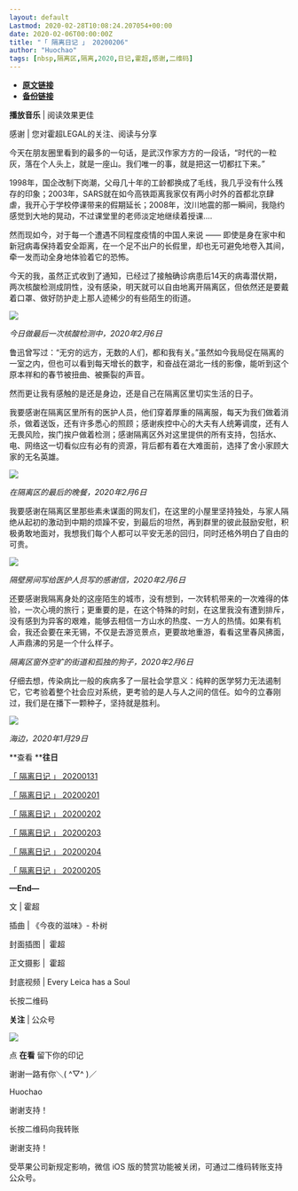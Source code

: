 ```yaml
---
layout: default
Lastmod: 2020-02-28T10:08:24.207054+00:00
date: 2020-02-06T00:00:00Z
title: "「 隔离日记 」 20200206"
author: "Huochao"
tags: [nbsp,隔离区,隔离,2020,日记,霍超,感谢,二维码]
---
```


* [**原文链接**](http://mp.weixin.qq.com/s?__biz=MzAxMTIyMDU4Mg==&amp;mid=2658413023&amp;idx=1&amp;sn=a034c5c8fc3011383d97c7d95a390065&amp;chksm=80c4ead6b7b363c06f3f8b9ba5c9849335e89624519be0c81d54f185368a4631af2517386821#rd)
* [**备份链接**](http://archive.ph/5pb83)


**播放音乐** | 阅读效果更佳  

感谢 | 您对霍超LEGAL的关注、阅读与分享

今天在朋友圈里看到的最多的一句话，是武汉作家方方的一段话，“时代的一粒灰，落在个人头上，就是一座山。我们唯一的事，就是把这一切都扛下来。”

1998年，国企改制下岗潮，父母几十年的工龄都换成了毛线，我几乎没有什么残存的印象；2003年，SARS就在如今高铁距离我家仅有两小时外的首都北京肆虐，我开心于学校停课带来的假期延长；2008年，汶川地震的那一瞬间，我隐约感觉到大地的晃动，不过课堂里的老师淡定地继续着授课....

然而现如今，对于每一个遭遇不同程度疫情的中国人来说 —— 即使是身在家中和新冠病毒保持着安全距离，在一个足不出户的长假里，却也无可避免地卷入其间，牵一发而动全身地体验着它的恐怖。

今天的我，虽然正式收到了通知，已经过了接触确诊病患后14天的病毒潜伏期，两次核酸检测成阴性，没有感染，明天就可以自由地离开隔离区，但依然还是要戴着口罩、做好防护走上那人迹稀少的有些陌生的街道。  

![](/images/post/ebcc40863d9067388243e65a1b732a80.jpg)

_今日做最后一次核酸检测中，2020年2月6日_

鲁迅曾写过：“无穷的远方，无数的人们，都和我有关。”虽然如今我局促在隔离的一室之内，但也可以看到每天增长的数字，和奋战在湖北一线的影像，能听到这个原本祥和的春节被扭曲、被撕裂的声音。

然而更让我有感触的是还是身边，还是自己在隔离区里切实生活的日子。

我要感谢在隔离区里所有的医护人员，他们穿着厚重的隔离服，每天为我们做着消杀，做着送饭，还有许多悉心的照顾；感谢疾控中心的大夫有人统筹调度，还有人无畏风险，挨门挨户做着检测；感谢隔离区外对这里提供的所有支持，包括水、电、网络这一切看似应有必有的资源，背后都有着在大难面前，选择了舍小家顾大家的无名英雄。

![](/images/post/f661a3b9b0b9dafe01cfa456b6f32093.jpg)

_在隔离区的最后的晚餐，2020年2月6日_  

我要感谢在隔离区里那些素未谋面的网友们，在这里的小屋里坚持独处，与家人隔绝从起初的激动到中期的烦躁不安，到最后的坦然，再到群里的彼此鼓励安慰，积极勇敢地面对，我想我们每个人都可以平安无恙的回归，同时还格外明白了自由的可贵。

![](/images/post/5db96c601fb9588eeaf4556dcb4d3e8d.jpg)

_隔壁房间写给医护人员写的感谢信，2020年2月6日_

还要感谢我隔离身处的这座陌生的城市，没有想到，一次转机带来的一次难得的体验，一次心境的旅行；更重要的是，在这个特殊的时刻，在这里我没有遭到排斥，没有感到为异客的艰难，能够去相信一方山水的热度、一方人的热情。如果有机会，我还会要在来无锡，不仅是去游览景点，更要故地重游，看看这里春风拂面，人声鼎沸的另是一个什么样子。

_隔离区窗外空旷的街道和孤独的狗子，2020年2月6日_

仔细去想，传染病比一般的疾病多了一层社会学意义：纯粹的医学努力无法遏制它，它考验着整个社会应对系统，更考验的是人与人之间的信任。如今的立春刚过，我们是在播下一颗种子，坚持就是胜利。

![](/images/post/e95abda2d12f06e863c757950ce1e027.jpg)

_海边，2020年1月29日_  

**查看 ****往日**

[「 隔离日记 」 20200131](http://mp.weixin.qq.com/s?__biz=MzAxMTIyMDU4Mg==&mid=2658412914&idx=1&sn=5edac096b03ae6616c02f4b06cd344e6&chksm=80c4ea7bb7b3636d2d31414aaf75b37cd9ce16c6b66af6e49b96cafab577aea16ca500afa96c&scene=21#wechat_redirect)  

[「 隔离日记 」 20200201](http://mp.weixin.qq.com/s?__biz=MzAxMTIyMDU4Mg==&mid=2658412927&idx=1&sn=75780d11bdf75db9ef5269145ea56976&chksm=80c4ea76b7b36360b855ed2514d392233a938b939054e2d21a9a58d25172abda938ff8fd06df&scene=21#wechat_redirect)  

[「 隔离日记 」 20200202](http://mp.weixin.qq.com/s?__biz=MzAxMTIyMDU4Mg==&mid=2658412946&idx=1&sn=b97eac221b057aa06535f760a5d93b6a&chksm=80c4ea9bb7b3638d8e68ef0ca8d23fc1c31dfb55981d1d70c38a18e9e071dce2875cecd0d758&scene=21#wechat_redirect)  

[「 隔离日记 」 20200203](http://mp.weixin.qq.com/s?__biz=MzAxMTIyMDU4Mg==&mid=2658412959&idx=1&sn=e89b94d3ac87c0e879e357311967e5e4&chksm=80c4ea96b7b363802638e31ddc2e8ec3e3f531e755d3015ad04e5e72e6ab99f1c6d6aa33eb84&scene=21#wechat_redirect)  

[「 隔离日记 」 20200204](http://mp.weixin.qq.com/s?__biz=MzAxMTIyMDU4Mg==&mid=2658413001&idx=1&sn=edfebc8f52eef29fc314a3fa50fccc8f&chksm=80c4eac0b7b363d6e8b5203b6d40ebb118bb18e9bf107ae6029ec5b279ccd387487b5502f24c&scene=21#wechat_redirect)  

[「 隔离日记 」 20200205](http://mp.weixin.qq.com/s?__biz=MzAxMTIyMDU4Mg==&mid=2658413012&idx=1&sn=793614f377606ff15dac648bb3bfa73c&chksm=80c4eaddb7b363cb6593c3d417ca82982363050a33a8993b8361115b7cce3768622ab122bd9f&scene=21#wechat_redirect)  

**—End—**

文 | 霍超

插曲 | 《今夜的滋味》- 朴树

封面插图 |  霍超  

正文摄影 |  霍超

封底视频 | Every Leica has a Soul  

长按二维码

**关注** | 公众号

![](/images/post/bbec19c16b607852a0a09dcaef648669.jpg)

点 **在看** 留下你的印记  

谢谢一路有你＼( ^▽^ )／

Huochao

谢谢支持！

长按二维码向我转账

谢谢支持！

受苹果公司新规定影响，微信 iOS 版的赞赏功能被关闭，可通过二维码转账支持公众号。

